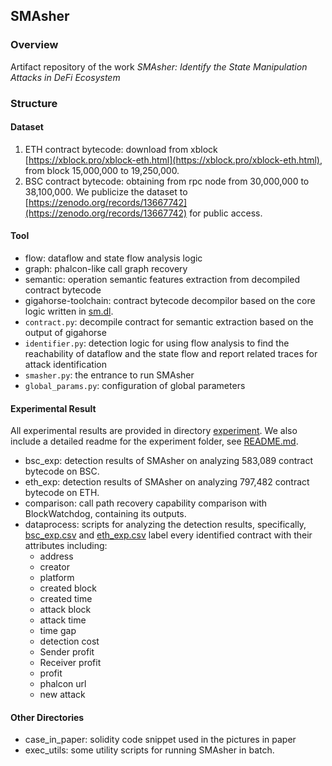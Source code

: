 ## SMAsher

### Overview

Artifact repository of the work _SMAsher: Identify the State Manipulation Attacks in DeFi Ecosystem_

### Structure

#### Dataset

1. ETH contract bytecode: download from xblock [https://xblock.pro/xblock-eth.html](https://xblock.pro/xblock-eth.html), from block 15,000,000 to 19,250,000.
2. BSC contract bytecode: obtaining from rpc node from 30,000,000 to 38,100,000. We publicize the dataset to [https://zenodo.org/records/13667742](https://zenodo.org/records/13667742) for public access.

#### Tool

-   flow: dataflow and state flow analysis logic
-   graph: phalcon-like call graph recovery
-   semantic: operation semantic features extraction from decompiled contract bytecode
-   gigahorse-toolchain: contract bytecode decompilor based on the core logic written in [sm.dl](gigahorse-toolchain/clients/sm.dl).
-   `contract.py`: decompile contract for semantic extraction based on the output of gigahorse
-   `identifier.py`: detection logic for using flow analysis to find the reachability of dataflow and the state flow and report related traces for attack identification
-   `smasher.py`: the entrance to run SMAsher
-   `global_params.py`: configuration of global parameters

#### Experimental Result

All experimental results are provided in directory [experiment](experiment). We also include a detailed readme for the experiment folder, see [README.md](experiment/README.md).

-   bsc_exp: detection results of SMAsher on analyzing 583,089 contract bytecode on BSC.
-   eth_exp: detection results of SMAsher on analyzing 797,482 contract bytecode on ETH.
-   comparison: call path recovery capability comparison with BlockWatchdog, containing its outputs.
-   dataprocess: scripts for analyzing the detection results, specifically, [bsc_exp.csv](experiment/dataprocess/bsc_exp.csv) and [eth_exp.csv](experiment/dataprocess/eth_exp.csv) label every identified contract with their attributes including:
    -   address
    -   creator
    -   platform
    -   created block
    -   created time
    -   attack block
    -   attack time
    -   time gap
    -   detection cost
    -   Sender profit
    -   Receiver profit
    -   profit
    -   phalcon url
    -   new attack

#### Other Directories

-   case_in_paper: solidity code snippet used in the pictures in paper
-   exec_utils: some utility scripts for running SMAsher in batch.
